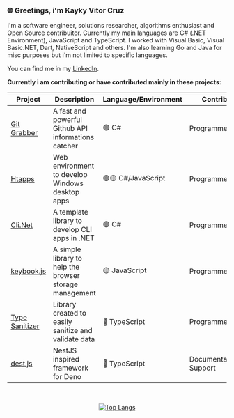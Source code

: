 <div align="left">
  <h3>🌐 Greetings, i'm Kayky Vitor Cruz </h3>
  <p> 
    I'm a software engineer, solutions researcher, algorithms enthusiast and Open Source contribuitor. Currently my main languages are C# (.NET Environment), JavaScript and TypeScript. I worked with Visual Basic, Visual Basic.NET, Dart, NativeScript and others. I'm also learning Go and Java for misc purposes but i'm not limited to specific languages.
  </p>
  
  <p>
  You can find me in my <a href='https://www.linkedin.com/in/kayky-vitor-cruz/'>LinkedIn</a>.
  </p>
  
  **Currently i am contributing or have contributed mainly in these projects:**
  
  | Project | Description | Language/Environment | Contribution
  | - | - | - | - |
  | <a href='https://github.com/EternalQuasar0206/git-grabber'>Git Grabber</a> | A fast and powerful Github API informations catcher | 🟢 C# | Programmer/Creator
  | <a href='https://github.com/EternalQuasar0206/htapps'>Htapps</a> | Web environment to develop Windows desktop apps | 🟢🟡 C#/JavaScript | Programmer/Creator
  | <a href='https://github.com/EternalQuasar0206/cli-dotnet'>Cli.Net</a> | A template library to develop CLI apps in .NET | 🟢 C# | Programmer/Creator
  | <a href='https://github.com/EternalQuasar0206/keybook.js'>keybook.js</a> | A simple library to help the browser storage management | 🟡 JavaScript | Programmer/Creator
  | <a href='https://github.com/EternalQuasar0206/type-sanitizer'>Type Sanitizer</a> | Library created to easily sanitize and validate data | 🔵 TypeScript | Programmer/Creator
  | <a href='https://github.com/SampaioLeal/destjs'>dest.js</a> | NestJS inspired framework for Deno | 🔵 TypeScript | Documentation/Dev Support
</div>

<br>

<div align="center">
  
  [![Top Langs](https://github-readme-stats.vercel.app/api/top-langs/?username=EternalQuasar0206&langs_count=18&layout=compact&theme=dark)](https://github.com/anuraghazra/github-readme-stats)
  
</div>
